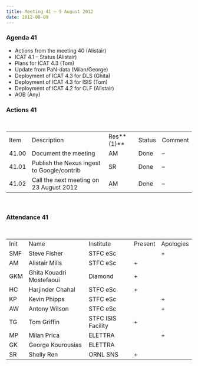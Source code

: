 ```yaml
---
title: Meeting 41 – 9 August 2012
date: 2012-08-09
---
```


### Agenda 41

  - Actions from the meeting 40 (Alistair)
  - ICAT 4.1 – Status (Alistair)
  - Plans for ICAT 4.3 (Tom)
  - Update from PaN-data (Milan/George)
  - Deployment of ICAT 4.3 for DLS (Ghita)
  - Deployment of ICAT 4.3 for ISIS (Tom)
  - Deployment of ICAT 4.2 for CLF (Alistair)
  - AOB
(Any)

### Actions 41

 

|       |                                            |            |        |         |
| ----- | ------------------------------------------ | ---------- | ------ | ------- |
| Item  | Description                                | Res**(1)** | Status | Comment |
| 41.00 | Document the meeting                       | AM         | Done   | –       |
| 41.01 | Publish the Nexus ingest to Google/contrib | SR         | Done   | –       |
| 41.02 | Call the next meeting on 23 August 2012    | AM         | Done   | –       |

 

### Attendance 41

 

|      |                          |                    |         |           |
| ---- | ------------------------ | ------------------ | ------- | --------- |
| Init | Name                     | Institute          | Present | Apologies |
| SMF  | Steve Fisher             | STFC eSc           |         | \+        |
| AM   | Alistair Mills           | STFC eSc           | \+      |           |
| GKM  | Ghita Kouadri Mostefaoui | Diamond            | \+      |           |
| HC   | Harjinder Chahal         | STFC eSc           | \+      |           |
| KP   | Kevin Phipps             | STFC eSc           |         | \+        |
| AW   | Antony Wilson            | STFC eSc           |         | \+        |
| TG   | Tom Griffin              | STFC ISIS Facility | \+      |           |
| MP   | Milan Prica              | ELETTRA            |         | \+        |
| GK   | George Kourousias        | ELETTRA            |         |           |
| SR   | Shelly Ren               | ORNL SNS           | \+      |           |
